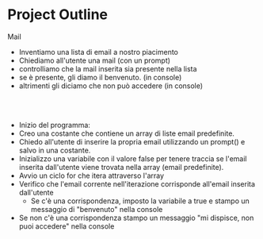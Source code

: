 # Project Outline

Mail

- Inventiamo una lista di email a nostro piacimento
- Chiediamo all'utente una mail (con un prompt)
- controlliamo che la mail inserita sia presente nella lista
- se è presente, gli diamo il benvenuto. (in console)
- altrimenti gli diciamo che non può accedere (in console)

<br>
<br>

- Inizio del programma:
- Creo una costante che contiene un array di liste email predefinite.
- Chiedo all'utente di inserire la propria email utilizzando un prompt() e salvo in una costante.
- Inizializzo una variabile con il valore false per tenere traccia se l'email inserita dall'utente viene trovata nella array (email predefinite).
- Avvio un ciclo for che itera attraverso l'array
- Verifico che l'email corrente nell'iterazione corrisponde all'email inserita dall'utente
  - Se c'è una corrispondenza, imposto la variabile a true e stampo un messaggio di "benvenuto" nella console
- Se non c'è una corrispondenza stampo un messaggio "mi dispisce, non puoi accedere" nella console

